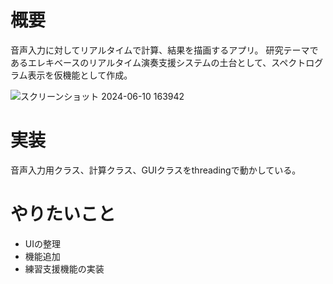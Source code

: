 # 概要
音声入力に対してリアルタイムで計算、結果を描画するアプリ。
研究テーマであるエレキベースのリアルタイム演奏支援システムの土台として、スペクトログラム表示を仮機能として作成。

![スクリーンショット 2024-06-10 163942](https://github.com/user-attachments/assets/e6119f89-fdd9-4461-a253-660a74d2b157)

# 実装
音声入力用クラス、計算クラス、GUIクラスをthreadingで動かしている。

# やりたいこと
- UIの整理
- 機能追加
- 練習支援機能の実装
